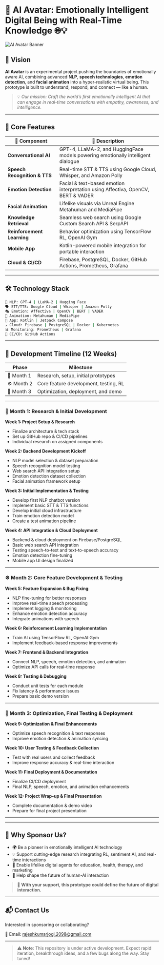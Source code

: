 
# 🤖 AI Avatar: Emotionally Intelligent Digital Being with Real-Time Knowledge 🌐💡

![AI Avatar Banner](screenshots/banner.jpg)

## 🚀 Vision

**AI Avatar** is an experimental project pushing the boundaries of emotionally aware AI, combining advanced **NLP**, **speech technologies**, **emotion detection**, and **facial animation** into a hyper-realistic virtual being. This prototype is built to understand, respond, and connect — like a human.

> 💡 *Our mission: Craft the world’s first emotionally intelligent AI that can engage in real-time conversations with empathy, awareness, and intelligence.*

---

## 🧠 Core Features

| 🔧 Component | 💬 Description |
|-------------|----------------|
| **Conversational AI** | GPT-4, LLaMA-2, and HuggingFace models powering emotionally intelligent dialogue |
| **Speech Recognition & TTS** | Real-time STT & TTS using Google Cloud, Whisper, and Amazon Polly |
| **Emotion Detection** | Facial & text-based emotion interpretation using Affectiva, OpenCV, BERT & VADER |
| **Facial Animation** | Lifelike visuals via Unreal Engine Metahuman and MediaPipe |
| **Knowledge Retrieval** | Seamless web search using Google Custom Search API & SerpAPI |
| **Reinforcement Learning** | Behavior optimization using TensorFlow RL, OpenAI Gym |
| **Mobile App** | Kotlin-powered mobile integration for portable interaction |
| **Cloud & CI/CD** | Firebase, PostgreSQL, Docker, GitHub Actions, Prometheus, Grafana |

---

## 🛠️ Technology Stack

```bash
🧠 NLP: GPT-4 | LLaMA-2 | Hugging Face
🗣️ STT/TTS: Google Cloud | Whisper | Amazon Polly
🎭 Emotion: Affectiva | OpenCV | BERT | VADER
🎨 Animation: Metahuman | MediaPipe
📱 App: Kotlin | Jetpack Compose
☁️ Cloud: Firebase | PostgreSQL | Docker | Kubernetes
📊 Monitoring: Prometheus | Grafana
🔁 CI/CD: GitHub Actions
```

---

## 📅 Development Timeline (12 Weeks)


| Phase       | Milestone                                     |
|------------|-----------------------------------------------|
| 🔬 Month 1  | Research, setup, initial prototypes            |
| ⚙️ Month 2  | Core feature development, testing, RL          |
| 🚀 Month 3  | Optimization, deployment, and demo             |

---

### 🔬 Month 1: Research & Initial Development

**Week 1: Project Setup & Research**
- Finalize architecture & tech stack  
- Set up GitHub repo & CI/CD pipelines  
- Individual research on assigned components  

**Week 2: Backend Development Kickoff**
- NLP model selection & dataset preparation  
- Speech recognition model testing  
- Web search API integration setup  
- Emotion detection dataset collection  
- Facial animation framework setup  

**Week 3: Initial Implementation & Testing**
- Develop first NLP chatbot version  
- Implement basic STT & TTS functions  
- Develop initial cloud infrastructure  
- Train emotion detection model  
- Create a test animation pipeline  

**Week 4: API Integration & Cloud Deployment**
- Backend & cloud deployment on Firebase/PostgreSQL  
- Basic web search API integration  
- Testing speech-to-text and text-to-speech accuracy  
- Emotion detection fine-tuning  
- Mobile app UI design finalized  

---

### ⚙️ Month 2: Core Feature Development & Testing

**Week 5: Feature Expansion & Bug Fixing**
- NLP fine-tuning for better responses  
- Improve real-time speech processing  
- Implement logging & monitoring  
- Enhance emotion detection accuracy  
- Integrate animations with speech  

**Week 6: Reinforcement Learning Implementation**
- Train AI using TensorFlow RL, OpenAI Gym  
- Implement feedback-based response improvements  

**Week 7: Frontend & Backend Integration**
- Connect NLP, speech, emotion detection, and animation  
- Optimize API calls for real-time response  

**Week 8: Testing & Debugging**
- Conduct unit tests for each module  
- Fix latency & performance issues  
- Prepare basic demo version  

---

### 🚀 Month 3: Optimization, Final Testing & Deployment

**Week 9: Optimization & Final Enhancements**
- Optimize speech recognition & text responses  
- Improve emotion detection & animation syncing  

**Week 10: User Testing & Feedback Collection**
- Test with real users and collect feedback  
- Improve response accuracy & real-time interaction  

**Week 11: Final Deployment & Documentation**
- Finalize CI/CD deployment  
- Final NLP, speech, emotion, and animation enhancements  

**Week 12: Project Wrap-up & Final Presentation**
- Complete documentation & demo video  
- Prepare for final project presentation  

---

<!-- ## 🎥 Demo Preview

📽️ Watch our upcoming prototype walkthrough on YouTube:  
[![Demo Video](https://img.youtube.com/vi/DEMO_VIDEO_ID/0.jpg)](https://www.youtube.com/watch?v=DEMO_VIDEO_ID) -->

---

## 🤝 Why Sponsor Us?

- 🌍 Be a pioneer in emotionally intelligent AI technology
- 💡 Support cutting-edge research integrating RL, sentiment AI, and real-time interactions
- 📱 Enable lifelike digital agents for education, health, therapy, and marketing
- 🔬 Help shape the future of human-AI interaction

> 🙏 **With your support, this prototype could define the future of digital interaction.**

<!-- --- -->

<!-- ## 📂 Project Structure (WIP)

```plaintext
├── backend/
│   ├── nlp/
│   ├── speech/
│   └── emotion/
├── mobile/
├── animation/
├── devops/
├── datasets/
├── screenshots/
├── .github/
├── Dockerfile
├── README.md
└── roadmap.md
``` -->

---

## 📬 Contact Us

Interested in sponsoring or collaborating?

📧 Email: [rajeshkumarjogi.2098@gmail.com](mailto:rajeshkumarjogi.2098@gmail.com)  
<!-- 💼 LinkedIn: [linkedin.com/company/ai-avatar-lab](https://linkedin.com/company/ai-avatar-lab) -->

---

> ⚠️ **Note**: This repository is under active development. Expect rapid iteration, breakthrough ideas, and a few bugs along the way. Stay tuned!
